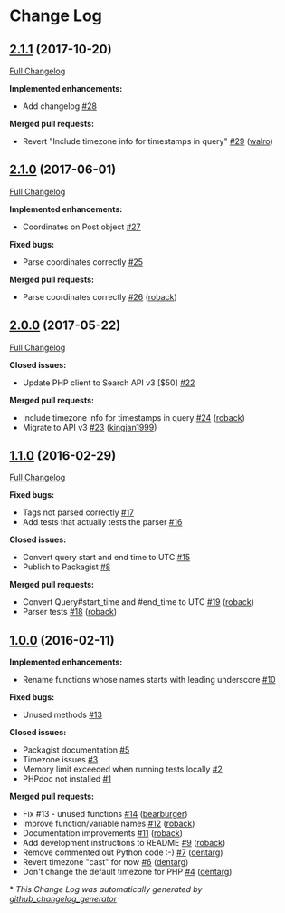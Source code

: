 # Change Log

## [2.1.1](https://github.com/twingly/twingly-search-api-php/tree/2.1.1) (2017-10-20)
[Full Changelog](https://github.com/twingly/twingly-search-api-php/compare/2.1.0...2.1.1)

**Implemented enhancements:**

- Add changelog [\#28](https://github.com/twingly/twingly-search-api-php/issues/28)

**Merged pull requests:**

- Revert "Include timezone info for timestamps in query" [\#29](https://github.com/twingly/twingly-search-api-php/pull/29) ([walro](https://github.com/walro))

## [2.1.0](https://github.com/twingly/twingly-search-api-php/tree/2.1.0) (2017-06-01)
[Full Changelog](https://github.com/twingly/twingly-search-api-php/compare/2.0.0...2.1.0)

**Implemented enhancements:**

- Coordinates on Post object [\#27](https://github.com/twingly/twingly-search-api-php/issues/27)

**Fixed bugs:**

- Parse coordinates correctly [\#25](https://github.com/twingly/twingly-search-api-php/issues/25)

**Merged pull requests:**

- Parse coordinates correctly [\#26](https://github.com/twingly/twingly-search-api-php/pull/26) ([roback](https://github.com/roback))

## [2.0.0](https://github.com/twingly/twingly-search-api-php/tree/2.0.0) (2017-05-22)
[Full Changelog](https://github.com/twingly/twingly-search-api-php/compare/1.1.0...2.0.0)

**Closed issues:**

- Update PHP client to Search API v3 \[$50\] [\#22](https://github.com/twingly/twingly-search-api-php/issues/22)

**Merged pull requests:**

- Include timezone info for timestamps in query [\#24](https://github.com/twingly/twingly-search-api-php/pull/24) ([roback](https://github.com/roback))
- Migrate to API v3 [\#23](https://github.com/twingly/twingly-search-api-php/pull/23) ([kingjan1999](https://github.com/kingjan1999))

## [1.1.0](https://github.com/twingly/twingly-search-api-php/tree/1.1.0) (2016-02-29)
[Full Changelog](https://github.com/twingly/twingly-search-api-php/compare/1.0.0...1.1.0)

**Fixed bugs:**

- Tags not parsed correctly [\#17](https://github.com/twingly/twingly-search-api-php/issues/17)
- Add tests that actually tests the parser [\#16](https://github.com/twingly/twingly-search-api-php/issues/16)

**Closed issues:**

- Convert query start and end time to UTC [\#15](https://github.com/twingly/twingly-search-api-php/issues/15)
- Publish to Packagist [\#8](https://github.com/twingly/twingly-search-api-php/issues/8)

**Merged pull requests:**

- Convert Query\#start\_time and \#end\_time to UTC [\#19](https://github.com/twingly/twingly-search-api-php/pull/19) ([roback](https://github.com/roback))
- Parser tests [\#18](https://github.com/twingly/twingly-search-api-php/pull/18) ([roback](https://github.com/roback))

## [1.0.0](https://github.com/twingly/twingly-search-api-php/tree/1.0.0) (2016-02-11)
**Implemented enhancements:**

- Rename functions whose names starts with leading underscore [\#10](https://github.com/twingly/twingly-search-api-php/issues/10)

**Fixed bugs:**

- Unused methods [\#13](https://github.com/twingly/twingly-search-api-php/issues/13)

**Closed issues:**

- Packagist documentation [\#5](https://github.com/twingly/twingly-search-api-php/issues/5)
- Timezone issues [\#3](https://github.com/twingly/twingly-search-api-php/issues/3)
- Memory limit exceeded when running tests locally [\#2](https://github.com/twingly/twingly-search-api-php/issues/2)
- PHPdoc not installed [\#1](https://github.com/twingly/twingly-search-api-php/issues/1)

**Merged pull requests:**

- Fix \#13 - unused functions [\#14](https://github.com/twingly/twingly-search-api-php/pull/14) ([bearburger](https://github.com/bearburger))
- Improve function/variable names [\#12](https://github.com/twingly/twingly-search-api-php/pull/12) ([roback](https://github.com/roback))
- Documentation improvements [\#11](https://github.com/twingly/twingly-search-api-php/pull/11) ([roback](https://github.com/roback))
- Add development instructions to README [\#9](https://github.com/twingly/twingly-search-api-php/pull/9) ([roback](https://github.com/roback))
- Remove commented out Python code :-\) [\#7](https://github.com/twingly/twingly-search-api-php/pull/7) ([dentarg](https://github.com/dentarg))
- Revert timezone "cast" for now [\#6](https://github.com/twingly/twingly-search-api-php/pull/6) ([dentarg](https://github.com/dentarg))
- Don't change the default timezone for PHP [\#4](https://github.com/twingly/twingly-search-api-php/pull/4) ([dentarg](https://github.com/dentarg))



\* *This Change Log was automatically generated by [github_changelog_generator](https://github.com/skywinder/Github-Changelog-Generator)*